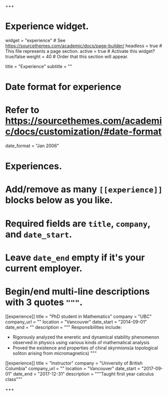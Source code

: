 +++
# Experience widget.
widget = "experience"  # See https://sourcethemes.com/academic/docs/page-builder/
headless = true  # This file represents a page section.
active = true  # Activate this widget? true/false
weight = 40  # Order that this section will appear.

title = "Experience"
subtitle = ""

# Date format for experience
#   Refer to https://sourcethemes.com/academic/docs/customization/#date-format
date_format = "Jan 2006"

# Experiences.
#   Add/remove as many `[[experience]]` blocks below as you like.
#   Required fields are `title`, `company`, and `date_start`.
#   Leave `date_end` empty if it's your current employer.
#   Begin/end multi-line descriptions with 3 quotes `"""`.
[[experience]]
  title = "PhD student in Mathematics"
  company = "UBC"
  company_url = ""
  location = "Vancouver"
  date_start = "2014-09-01"
  date_end = ""
  description = """
  Responsibilities include:
  
  * Rigorously analyzed the eneretic and dynamical stability phenomenon observed in physics using various kinds of mathematical analysis
  * Proved the existence and properties of chiral skyrmions(a topological soliton arising from micromagnetics)
  """

[[experience]]
  title = "Instructor"
  company = "University of British Columbia"
  company_url = ""
  location = "Vancouver"
  date_start = "2017-09-01"
  date_end = "2017-12-31"
  description = """Taught first year calculus class"""

+++
